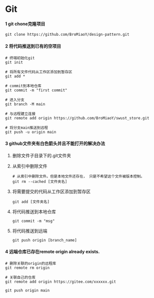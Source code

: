 # Git

#### 1 git chone克隆项目

```shell
git clone https://github.com/BroMiaoY/design-pattern.git
```

#### 2 将代码推送到已有的空项目

```shell
# 终端初始化git
git init

# 将所有文件代码从工作区添加到暂存区
git add *

# commit到本地仓库
git commit -m "first commit"

# 进入分支
git branch -M main

# 与远程建立连接
git remote add origin https://github.com/BroMiaoY/swust_store.git

# 将分支main推送到远程
git push -u origin main
```

#### 3 github文件夹有白色箭头并且不能打开的解决办法

1. 删除文件子目录下的.git文件夹

2. 从索引中删除文件

   ```shell
   # 从索引中删除文件。但是本地文件还存在， 只是不希望这个文件被版本控制。
   git rm --cached [文件夹名]
   ```

3. 将需要提交的代码从工作区添加到暂存区

   ```shell
   git add [文件夹名]
   ```

4. 将代码推送到本地仓库

   ```shell
   git commit -m "msg"
   ```

5. 将代码推送到远端

   ```shell
   git push origin [branch_name]
   ```

   

#### 4 远端仓库已存在remote origin already exists.

```shell
# 删除关联的origin的远程库
git remote rm origin

# 关联自己的仓库
git remote add origin https://gitee.com/xxxxxx.git

git push origin main
```

